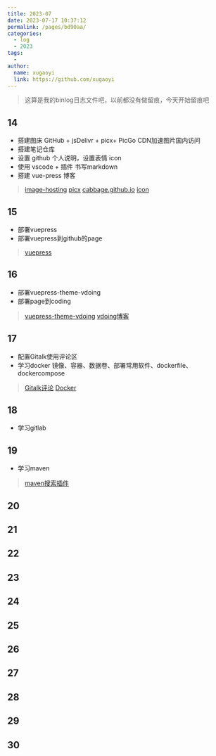 ```yaml
---
title: 2023-07
date: 2023-07-17 10:37:12
permalink: /pages/bd90aa/
categories:
  - log
  - 2023
tags:
  - 
author: 
  name: xugaoyi
  link: https://github.com/xugaoyi
---
```

> 这算是我的binlog日志文件吧，以前都没有做留痕，今天开始留痕吧

## 14
- 搭建图床 GitHub + jsDelivr + picx+ PicGo CDN加速图片国内访问
- 搭建笔记仓库 
- 设置 github 个人说明，设置表情 icon 
- 使用 vscode + 插件 书写markdown
- 搭建 vue-press 博客
> [image-hosting](https://github.com/858715831/image-hosting)
> [picx](https://picx.xpoet.cn/#/upload)
> [cabbage.github.io](https://github.com/858715831/cabbage.github.io)
> [icon](https://www.webfx.com/tools/emoji-cheat-sheet/#emoji-support)

## 15
- 部署vuepress
- 部署vuepress到github的page

> [vuepress](https://vuepress.vuejs.org/)
## 16
- 部署vuepress-theme-vdoing
- 部署page到coding
> [ vuepress-theme-vdoing](https://doc.xugaoyi.com/)
> [vdoing博客](https://xugaoyi.com/)

## 17
- 配置Gitalk使用评论区
- 学习docker 镜像、容器、数据卷、部署常用软件、dockerfile、dockercompose
> [Gitalk评论](https://xugaoyi.com/pages/1da0bf9a988eafe5/)
> [Docker](https://www.bilibili.com/video/BV1CJ411T7BK/)
## 18
- 学习gitlab
## 19
- 学习maven

>[maven搜索插件](https://mvnrepository.com/artifact/commons-httpclient/commons-httpclient/3.1)
## 20
## 21
## 22
## 23
## 24
## 25
## 26
## 27
## 28
## 29
## 30




